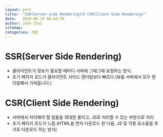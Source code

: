 ```yaml
---
layout: post
title:  "SSR(Server-side Rendering)과 CSR(Client-Side Rendering)"
date:   2019-06-19 08:43:59
author: John Choi
sitemap:
categories: 개발
---
```


# SSR(Server Side Rendering)

- 클라이언트가 정보가 필요할 때마다 서버에 그때그때 요청하는 방식.
- 초기 페이지 로드가 클라이언트 사이드 렌더링보다 빠르다.(뷰를 서버에서 모두 렌더링해서 가져옵니다.)

# CSR(Client Side Rendering)

- 서버에서 처리해야 할 일들을 최대한 줄이고, JS로 처리할 수 있는 부분으로 처리
- 초기 페이지 로드가 느림.(HTML을 먼저 다운로드 한 다음, JS 및 각종 요소들을 추가로 다운로드 하는 방식)



